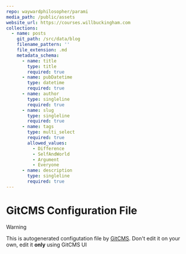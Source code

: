 ```yaml
---
repo: waywardphilosopher/parami
media_path: /public/assets
website_url: https://courses.willbuckingham.com
collections:
  - name: posts
    git_path: /src/data/blog
    filename_pattern: ''
    file_extension: .md
    metadata_schema:
      - name: title
        type: title
        required: true
      - name: pubDatetime
        type: datetime
        required: true
      - name: author
        type: singleline
        required: true
      - name: slug
        type: singleline
        required: true
      - name: tags
        type: multi_select
        required: true
        allowed_values:
          - Difference
          - SelfAndWorld
          - Argument
          - Everyone
      - name: description
        type: singleline
        required: true
---
```

# GitCMS Configuration File
> [!WARNING]
> This is autogenerated configutation file by [GitCMS](https://gitcms.blog). Don't edit it on your own, edit it **only** using GitCMS UI
